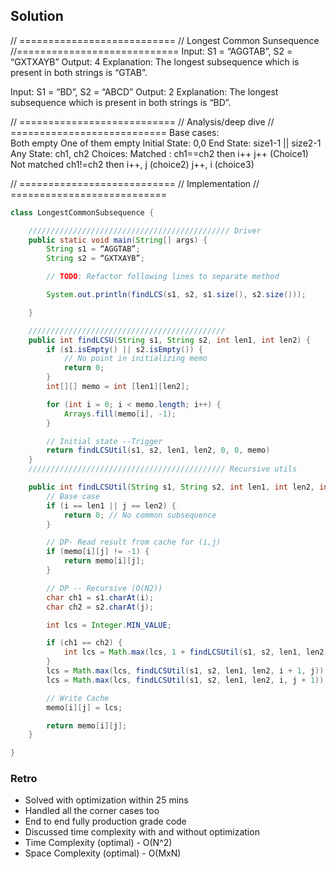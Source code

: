 ## Solution

// ===========================
// Longest Common Sunsequence
//============================
Input: S1 = “AGGTAB”, S2 = “GXTXAYB”
Output: 4
Explanation: The longest subsequence which is present in both strings is “GTAB”.

Input: S1 = “BD”, S2 = “ABCD”
Output: 2
Explanation: The longest subsequence which is present in both strings is “BD”.

// ===========================
// Analysis/deep dive
// ===========================
Base cases:    
Both empty
One of them empty
Initial State:
0,0
End State:
size1-1 || size2-1
Any State:
ch1, ch2
Choices:
Matched : ch1==ch2 then i++ j++ (Choice1)
Not matched ch1!=ch2 then
i++, j (choice2)
j++, i (choice3)

// ===========================
// Implementation
// ===========================

```java
class LongestCommonSubsequence {

    ///////////////////////////////////////////// Driver
    public static void main(String[] args) {
        String s1 = “AGGTAB”;
        String s2 = “GXTXAYB”;

        // TODO: Refactor following lines to separate method

        System.out.println(findLCS(s1, s2, s1.size(), s2.size()));

    }

    ////////////////////////////////////////////
    public int findLCSU(String s1, String s2, int len1, int len2) {
        if (s1.isEmpty() || s2.isEmpty()) {
            // No point in initializing memo
            return 0;
        }
        int[][] memo = int [len1][len2];

        for (int i = 0; i < memo.length; i++) {
            Arrays.fill(memo[i], -1);
        }

        // Initial state --Trigger
        return findLCSUtil(s1, s2, len1, len2, 0, 0, memo)
    }
    //////////////////////////////////////////// Recursive utils

    public int findLCSUtil(String s1, String s2, int len1, int len2, int i, int j, int[][] memo) {
        // Base case
        if (i == len1 || j == len2) {
            return 0; // No common subsequence
        }

        // DP- Read result from cache for (i,j)
        if (memo[i][j] != -1) {
            return memo[i][j];
        }

        // DP -- Recursive (O(N2))
        char ch1 = s1.charAt(i);
        char ch2 = s2.charAt(j);

        int lcs = Integer.MIN_VALUE;

        if (ch1 == ch2) {
            int lcs = Math.max(lcs, 1 + findLCSUtil(s1, s2, len1, len2, i + 1, j + 1));
        }
        lcs = Math.max(lcs, findLCSUtil(s1, s2, len1, len2, i + 1, j));
        lcs = Math.max(lcs, findLCSUtil(s1, s2, len1, len2, i, j + 1));

        // Write Cache 
        memo[i][j] = lcs;

        return memo[i][j];
    }

}
```

### Retro

- Solved with optimization within 25 mins
- Handled all the corner cases too
- End to end fully production grade code
- Discussed time complexity with and without optimization
- Time Complexity (optimal) - O(N^2)
- Space Complexity (optimal) - O(MxN)